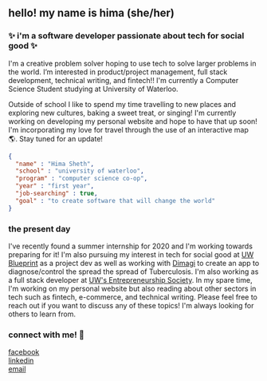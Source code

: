 ## hello! my name is hima (she/her) 
### :sparkles: i'm a software developer passionate about tech for social good :sparkles:

I'm a creative problem solver hoping to use tech to solve larger problems in the world. I’m interested in product/project management, full stack development, technical writing, and fintech!! I'm currently a Computer Science Student studying at University of Waterloo. 

Outside of school I like to spend my time travelling to new places and exploring new cultures, baking a sweet treat, or singing! I'm currently working on developing my personal website and hope to have that up soon! I'm incorporating my love for travel through the use of an interactive map :earth_americas:. Stay tuned for an update!

```json
{
  "name" : "Hima Sheth",
  "school" : "university of waterloo",
  "program" : "computer science co-op",
  "year" : "first year",
  "job-searching" : true,
  "goal" : "to create software that will change the world"
}
```

### the present day
I've recently found a summer internship for 2020 and I'm working towards preparing for it! I'm also pursuing my interest in tech for social good at [UW Blueprint](http://uwblueprint.org/) as a project dev as well as working with [Dimagi](https://www.dimagi.com/) to create an app to diagnose/control the spread the spread of Tuberculosis. I'm also working as a full stack developer at [UW's Entrepreneurship Society](http://entsoc.ca/). In my spare time, I'm working on my personal website but also reading about other sectors in tech such as fintech, e-commerce, and technical writing. Please feel free to reach out if you want to discuss any of these topics! I'm always looking for others to learn from.


### connect with me! :iphone:
[facebook](https://facebook.com/hima.sheth.10)\
[linkedin](https://www.linkedin.com/in/himasheth/)\
[email](mailto:himasheth05@gmail.com)

